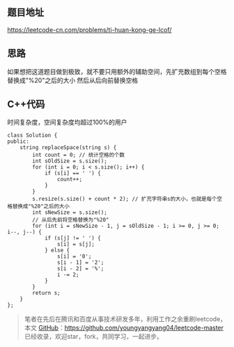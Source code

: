 ## 题目地址 
https://leetcode-cn.com/problems/ti-huan-kong-ge-lcof/


## 思路 

如果想把这道题目做到极致，就不要只用额外的辅助空间，先扩充数组到每个空格替换成"%20"之后的大小
然后从后向前替换空格


## C++代码 

时间复杂度，空间复杂度均超过100%的用户 

```
class Solution {
public:
    string replaceSpace(string s) {
        int count = 0; // 统计空格的个数
        int sOldSize = s.size();
        for (int i = 0; i < s.size(); i++) {
            if (s[i] == ' ') {
                count++;
            }
        }
        s.resize(s.size() + count * 2); // 扩充字符串s的大小，也就是每个空格替换成"%20"之后的大小
        int sNewSize = s.size();
        // 从后先前将空格替换为"%20"
        for (int i = sNewSize - 1, j = sOldSize - 1; i >= 0, j >= 0; i--, j--) {
            if (s[j] != ' ') {
                s[i] = s[j];
            } else {
                s[i] = '0';
                s[i - 1] = '2';
                s[i - 2] = '%';
                i -= 2;
            }
        }
        return s;
    }
};
```
> 笔者在先后在腾讯和百度从事技术研发多年，利用工作之余重刷leetcode，本文  [GitHub](https://github.com/youngyangyang04/leetcode-master )：https://github.com/youngyangyang04/leetcode-master 已经收录，欢迎star，fork，共同学习，一起进步。
